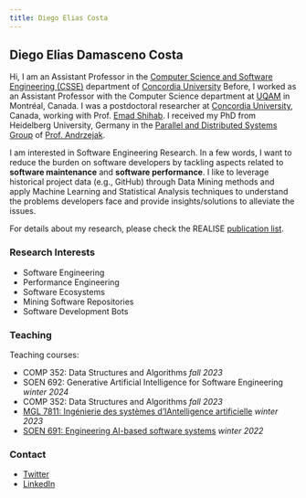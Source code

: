 ```yaml
---
title: Diego Elias Costa
---
```


## Diego Elias Damasceno Costa

Hi, I am an Assistant Professor in the [Computer Science and Software Engineering (CSSE)](https://www.concordia.ca/ginacody/computer-science-software-eng.html) department of [Concordia University](https://www.concordia.ca/)
Before, I worked as an Assistant Professor with the Computer Science department at [UQAM](https://www.uqam.ca) in Montréal, Canada. I was a postdoctoral researcher at [Concordia University](https://www.concordia.ca/), Canada, working with Prof. [Emad Shihab](https://das.encs.concordia.ca/members/emad-shihab/). I received my PhD from Heidelberg University, Germany in the [Parallel and Distributed Systems Group](https://pvs.ifi.uni-heidelberg.de/home/) of [Prof. Andrzejak](https://pvs.ifi.uni-heidelberg.de/team/aa/). 


I am interested in Software Engineering Research. In a few words, I want to reduce the burden on software developers by tackling aspects related to **software maintenance** and **software performance**. 
I like to leverage historical project data (e.g., GitHub) through Data Mining methods and apply Machine Learning and Statistical Analysis techniques to understand the problems developers face and provide insights/solutions to alleviate the issues. 

For details about my research, please check the REALISE [publication list](/publications/).

### Research Interests

- Software Engineering
- Performance Engineering
- Software Ecosystems
- Mining Software Repositories
- Software Development Bots

### Teaching

Teaching courses:
- COMP 352: Data Structures and Algorithms  *fall 2023* 
- SOEN 692: Generative Artificial Intelligence for Software Engineering  *winter 2024* 
- COMP 352: Data Structures and Algorithms  *fall 2023* 
- [MGL 7811: Ingénierie des systèmes d’IAntelligence artificielle](https://github.com/create-se4ai/engineering-ai-systems-course/tree/mgl7811-winter-2023)  *winter 2023* 
- [SOEN 691: Engineering AI-based software systems](https://github.com/create-se4ai/engineering-ai-systems-course) *winter 2022* 


### Contact
- [Twitter](#)
- [LinkedIn](#)

<!-- ![Top down view of walnut card tray with embedded magnets and card groove.](../../../static/img/diego-elias-damasceno-costa.jpg) -->
